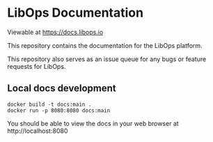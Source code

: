 # LibOps Documentation

Viewable at https://docs.libops.io

This repository contains the documentation for the LibOps platform.

This repository also serves as an issue queue for any bugs or feature requests for LibOps.


## Local docs development

```
docker build -t docs:main .
docker run -p 8080:8080 docs:main
```

You should be able to view the docs in your web browser at http://localhost:8080

